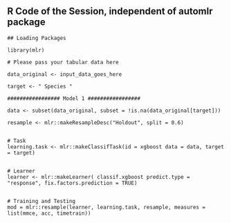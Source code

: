 R Code of the Session, independent of automlr package
-----------------------------------------------------

    ## Loading Packages

    library(mlr)

    # Please pass your tabular data here

    data_original <- input_data_goes_here

    target <- " Species "

    ################# Model 1 ################# 

    data <- subset(data_original, subset = !is.na(data_original[target]))

    resample <- mlr::makeResampleDesc("Holdout", split = 0.6)


    # Task
    learning.task <- mlr::makeClassifTask(id = xgboost data = data, target = target)


    # Learner
    learner <- mlr::makeLearner( classif.xgboost predict.type = "response", fix.factors.prediction = TRUE)


    # Training and Testing
    mod = mlr::resample(learner, learning.task, resample, measures = list(mmce, acc, timetrain))
